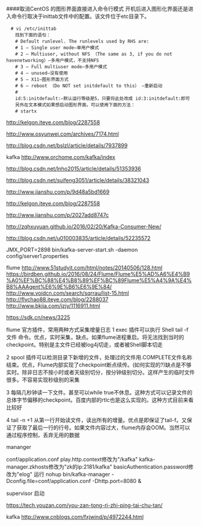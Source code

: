 ####取消CentOS 的图形界面直接进入命令行模式
开机后进入图形化界面还是进入命令行取决于inittab文件中的配置。该文件位于etc目录下。
```
　# vi /etc/inittab
　　找到下面的语句：
　　# Default runlevel. The runlevels used by RHS are:
　　# 1 – Single user mode–单用户模式
　　# 2 – Multiuser, without NFS （The same as 3, if you do not havenetworking）–多用户模式，不支持NFS
　　# 3 – Full multiuser mode–多用户模式
　　# 4 – unused–没有使用
　　# 5 – X11–图形界面方式
　　# 6 – reboot （Do NOT set initdefault to this） –重新启动
　　#
　　id:5:initdefault:–默认运行等级是5，只要将此处改成 id:3:initdefault:即可
　　另外在文本模式如果想启动图形界面，可以使用下面的方法：
　　# startx
```


http://kelgon.iteye.com/blog/2287558

http://www.osyunwei.com/archives/7174.html

http://blog.csdn.net/bslzl/article/details/7937899

kafka
http://www.orchome.com/kafka/index

http://blog.csdn.net/lnho2015/article/details/51353936

http://blog.csdn.net/suifeng3051/article/details/38321043

http://www.jianshu.com/p/9d48a5bd1669

http://kelgon.iteye.com/blog/2287558

http://www.jianshu.com/p/2027add8747c

http://zqhxuyuan.github.io/2016/02/20/Kafka-Consumer-New/


http://blog.csdn.net/u010003835/article/details/52235572

JMX_PORT=2898 bin/kafka-server-start.sh -daemon config/server1.properties


flume
http://www.51studyit.com/html/notes/20140506/128.html
https://birdben.github.io/2016/08/24/Flume/Flume%E5%AD%A6%E4%B9%A0%EF%BC%88%E4%B8%89%EF%BC%89Flume%E5%A4%9A%E4%B8%AAAgent%E6%9E%B6%E6%9E%84/
http://www.voidcn.com/search/sqrrau/list-15.html
http://flychao88.iteye.com/blog/2288037
http://www.bkjia.com/jzjy/1116911.html

https://sdk.cn/news/3225

flume 官方插件，常用两种方式采集增量日志 
1 exec 插件可以执行 Shell tail -f 文件 命令。优点，实时采集，缺点。如果flume进程重启。将无法找到当时的checkpoint。特别是主文件已经被log4j切走，或者被Shell脚本切走 

2 spool 插件可以检测目录下新增的文件，处理过的文件用.COMPLETE文件名称结束。优点，Flume内部实现了checkpoint断点续传。(如何实现的?)缺点是不够实时。除非日志不按小时或者天级别切分，按分钟级别切分。这样产生的临时文件很多。不容易实现秒级别的采集 

3 每隔几秒钟读一下文件。甚至可以while true不休息。这种方式可以记录文件的总体字节偏移的checkpoint。百度内部的rtlc也是这么实现的。这种方式目前来看比较好 

4 tail -n +1 从第一行开始读文件，读出所有的增量。优点是即保证了tail-f。又保证了获取了最后一行的行号。如果文件内容过大，flume内存会OOM。当然可以通过程序控制，丢弃无用的数据 

mananger

conf/application.conf
play.http.context修改为"/kafka"
kafka-manager.zkhosts修改为"zk的ip:2181/kafka"
basicAuthentication.password修改为"elog"
运行
nohup bin/kafka-manager -Dconfig.file=conf/application.conf -Dhttp.port=8080 &


supervisor 启动


https://tech.youzan.com/you-zan-tong-ri-zhi-ping-tai-chu-tan/

kafka
http://www.cnblogs.com/fxjwind/p/4972244.html

